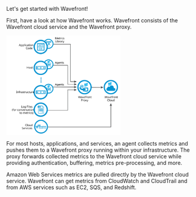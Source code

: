<div class="container-fluid">
<div class="row">
<p class="lead">Let's get started with Wavefront!</p>
</div>
<div>
<p>First, have a look at how Wavefront works. Wavefront consists of the Wavefront cloud service and the Wavefront proxy.</p>

<img src="images/wavefront_architecture.svg" alt="Integrations Architecture" style="display:block;width:60%;max-width:1000px"></img>

<p>For most hosts, applications, and services, an agent collects metrics and pushes them to a Wavefront proxy running within your infrastructure. The proxy forwards collected metrics to the Wavefront cloud service while providing authentication, buffering, metrics pre-processing, and more.</p>

<p>Amazon Web Services metrics are pulled directly by the Wavefront cloud service. Wavefront can get metrics from CloudWatch and CloudTrail and from AWS services such as EC2, SQS, and Redshift.</p>
</div>
</div>  
</div>
